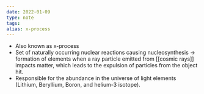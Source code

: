 ```yaml
---
date: 2022-01-09
type: note  
tags: 
alias: x-process
---
```


- Also known as x-process
- Set of naturally occurring nuclear reactions causing nucleosynthesis → formation of elements when a ray particle emitted from [[cosmic rays]] impacts matter, which leads to the expulsion of particles from the object hit.
- Responsible for the abundance in the universe of light elements (Lithium, Beryllium, Boron, and helium-3 isotope).
